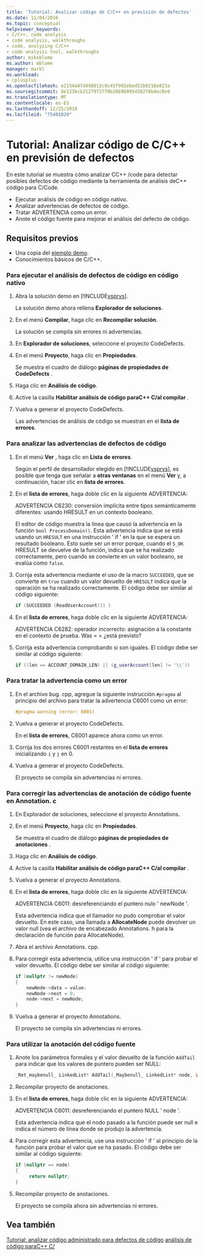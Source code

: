 ```yaml
---
title: 'Tutorial: Analizar código de C/C++ en previsión de defectos'
ms.date: 11/04/2016
ms.topic: conceptual
helpviewer_keywords:
- C/C++, code analysis
- code analysis, walkthroughs
- code, analyzing C/C++
- code analysis tool, walkthroughs
author: mikeblome
ms.author: mblome
manager: markl
ms.workload:
- cplusplus
ms.openlocfilehash: e2154a07d498012c9c45f992ebed51b0218e823a
ms.sourcegitcommit: 8e123bcb21279f2770b28696995450270b4ec0e9
ms.translationtype: MT
ms.contentlocale: es-ES
ms.lasthandoff: 12/25/2019
ms.locfileid: "75401020"
---
```

# <a name="walkthrough-analyzing-cc-code-for-defects"></a>Tutorial: Analizar código de C/C++ en previsión de defectos

En este tutorial se muestra cómo analizar CC++ /code para detectar posibles defectos de código mediante la herramienta de análisis deC++ código para C/Code.

- Ejecutar análisis de código en código nativo.
- Analizar advertencias de defectos de código.
- Tratar ADVERTENCIA como un error.
- Anote el código fuente para mejorar el análisis del defecto de código.

## <a name="prerequisites"></a>Requisitos previos

- Una copia del [ejemplo demo](../code-quality/demo-sample.md).
- Conocimientos básicos de C/C++.

### <a name="to-run-code-defect-analysis-on-native-code"></a>Para ejecutar el análisis de defectos de código en código nativo

1. Abra la solución demo en [!INCLUDE[vsprvs](../code-quality/includes/vsprvs_md.md)].

     La solución demo ahora rellena **Explorador de soluciones**.

2. En el menú **Compilar**, haga clic en **Recompilar solución**.

     La solución se compila sin errores ni advertencias.

3. En **Explorador de soluciones**, seleccione el proyecto CodeDefects.

4. En el menú **Proyecto**, haga clic en **Propiedades**.

     Se muestra el cuadro de diálogo **páginas de propiedades de CodeDefects** .

5. Haga clic en **Análisis de código**.

6. Active la casilla **Habilitar análisis de código paraC++ C/al compilar** .

7. Vuelva a generar el proyecto CodeDefects.

     Las advertencias de análisis de código se muestran en el **lista de errores**.

### <a name="to-analyze-code-defect-warnings"></a>Para analizar las advertencias de defectos de código

1. En el menú **Ver** , haga clic en **Lista de errores**.

     Según el perfil de desarrollador elegido en [!INCLUDE[vsprvs](../code-quality/includes/vsprvs_md.md)], es posible que tenga que señalar a **otras ventanas** en el menú **Ver** y, a continuación, hacer clic en **lista de errores**.

2. En el **lista de errores**, haga doble clic en la siguiente ADVERTENCIA:

     ADVERTENCIA C6230: conversión implícita entre tipos semánticamente diferentes: usando HRESULT en un contexto booleano.

     El editor de código muestra la línea que causó la advertencia en la función `bool ProcessDomain()`. Esta advertencia indica que se está usando un `HRESULT` en una instrucción ' if ' en la que se espera un resultado booleano.  Esto suele ser un error porque, cuando el `S_OK` HRESULT se devuelve de la función, indica que se ha realizado correctamente, pero cuando se convierte en un valor booleano, se evalúa como `false`.

3. Corrija esta advertencia mediante el uso de la macro `SUCCEEDED`, que se convierte en `true` cuando un valor devuelto de `HRESULT` indica que la operación se ha realizado correctamente. El código debe ser similar al código siguiente:

   ```cpp
   if (SUCCEEDED (ReadUserAccount()) )
   ```

4. En el **lista de errores**, haga doble clic en la siguiente ADVERTENCIA:

     ADVERTENCIA C6282: operador incorrecto: asignación a la constante en el contexto de prueba. Was = = ¿está previsto?

5. Corrija esta advertencia comprobando si son iguales. El código debe ser similar al código siguiente:

   ```cpp
   if ((len == ACCOUNT_DOMAIN_LEN) || (g_userAccount[len] != '\\'))
   ```

### <a name="to-treat-warning-as-an-error"></a>Para tratar la advertencia como un error

1. En el archivo bug. cpp, agregue la siguiente instrucción `#pragma` al principio del archivo para tratar la advertencia C6001 como un error:

   ```cpp
   #pragma warning (error: 6001)
   ```

2. Vuelva a generar el proyecto CodeDefects.

     En el **lista de errores**, C6001 aparece ahora como un error.

3. Corrija los dos errores C6001 restantes en el **lista de errores** inicializando `i` y `j` en 0.

4. Vuelva a generar el proyecto CodeDefects.

     El proyecto se compila sin advertencias ni errores.

### <a name="to-correct-the-source-code-annotation-warnings-in-annotationc"></a>Para corregir las advertencias de anotación de código fuente en Annotation. c

1. En Explorador de soluciones, seleccione el proyecto Annotations.

2. En el menú **Proyecto**, haga clic en **Propiedades**.

     Se muestra el cuadro de diálogo **páginas de propiedades de anotaciones** .

3. Haga clic en **Análisis de código**.

4. Active la casilla **Habilitar análisis de código paraC++ C/al compilar** .

5. Vuelva a generar el proyecto Annotations.

6. En el **lista de errores**, haga doble clic en la siguiente ADVERTENCIA:

     ADVERTENCIA C6011: desreferenciando el puntero nulo ' newNode '.

     Esta advertencia indica que el llamador no pudo comprobar el valor devuelto. En este caso, una llamada a **AllocateNode** puede devolver un valor null (vea el archivo de encabezado Annotations. h para la declaración de función para AllocateNode).

7. Abra el archivo Annotations. cpp.

8. Para corregir esta advertencia, utilice una instrucción ' if ' para probar el valor devuelto. El código debe ser similar al código siguiente:

   ```cpp
   if (nullptr != newNode)
   {
       newNode->data = value;
       newNode->next = 0;
       node->next = newNode;
   }
   ```

9. Vuelva a generar el proyecto Annotations.

     El proyecto se compila sin advertencias ni errores.

### <a name="to-use-source-code-annotation"></a>Para utilizar la anotación del código fuente

1. Anote los parámetros formales y el valor devuelto de la función `AddTail` para indicar que los valores de puntero pueden ser NULL:

   ```cpp
   _Ret_maybenull_ LinkedList* AddTail(_Maybenull_ LinkedList* node, int value)
   ```

2. Recompilar proyecto de anotaciones.

3. En el **lista de errores**, haga doble clic en la siguiente ADVERTENCIA:

     ADVERTENCIA C6011: desreferenciando el puntero NULL ' node '.

     Esta advertencia indica que el nodo pasado a la función puede ser null e indica el número de línea donde se produjo la advertencia.

4. Para corregir esta advertencia, use una instrucción ' if ' al principio de la función para probar el valor que se ha pasado. El código debe ser similar al código siguiente:

   ```cpp
   if (nullptr == node)
   {
        return nullptr;
   }
   ```

5. Recompilar proyecto de anotaciones.

     El proyecto se compila ahora sin advertencias ni errores.

## <a name="see-also"></a>Vea también

[Tutorial: analizar código administrado para defectos de código](../code-quality/walkthrough-analyzing-managed-code-for-code-defects.md)
[análisis de código paraC++ C/](../code-quality/code-analysis-for-c-cpp-overview.md)
